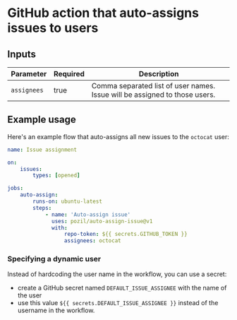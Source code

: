 # GitHub action that auto-assigns issues to users

## Inputs

| Parameter   | Required | Description                                                                |
| ----------- | -------- | -------------------------------------------------------------------------- |
| `assignees` | true     | Comma separated list of user names. Issue will be assigned to those users. |

## Example usage

Here's an example flow that auto-assigns all new issues to the `octocat` user:

```yml
name: Issue assignment

on:
    issues:
        types: [opened]

jobs:
    auto-assign:
        runs-on: ubuntu-latest
        steps:
            - name: 'Auto-assign issue'
              uses: pozil/auto-assign-issue@v1
              with:
                  repo-token: ${{ secrets.GITHUB_TOKEN }}
                  assignees: octocat
```

### Specifying a dynamic user

Instead of hardcoding the user name in the workflow, you can use a secret:

-   create a GitHub secret named `DEFAULT_ISSUE_ASSIGNEE` with the name of the user
-   use this value `${{ secrets.DEFAULT_ISSUE_ASSIGNEE }}` instead of the username in the workflow.

